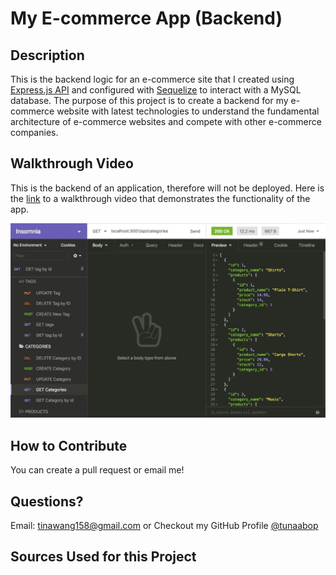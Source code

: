 # My E-commerce App (Backend)


## Description

This is the backend logic for an e-commerce site that I created using [Express.js API](https://expressjs.com/en/api.html) and configured with [Sequelize](https://sequelize.org/docs/v6/getting-started/) to interact with a MySQL database. The purpose of this project is to create a backend for my e-commerce website with latest technologies to understand the fundamental architecture of e-commerce websites and compete with other e-commerce companies. 


## Walkthrough Video

This is the backend of an application, therefore will not be deployed. Here is the [link](https://drive.google.com/file/d/1divYGR9IdVTTmsznYCHRzQco7USGgX4X/view) to a walkthrough video that demonstrates the functionality of the app. 

![Image showing a screenshot of walkthrough video](./deliverable/ecomm_demo.gif)

## How to Contribute <a name="contribute"/>

You can create a pull request or email me! 
  
## Questions? <a name="questions"/>

Email: tinawang158@gmail.com or
Checkout my GitHub Profile [@tunaabop](https://github.com/tunaabop)

## Sources Used for this Project

